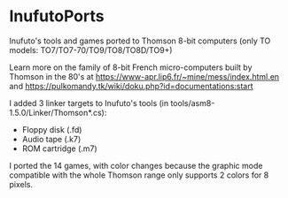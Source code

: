 # InufutoPorts
Inufuto's tools and games ported to Thomson 8-bit computers (only TO models: TO7/TO7-70/TO9/TO8/TO8D/TO9+)

Learn more on the family of 8-bit French micro-computers built by Thomson in the 80's at <https://www-apr.lip6.fr/~mine/mess/index.html.en> and <https://pulkomandy.tk/wiki/doku.php?id=documentations:start>

I added 3 linker targets to Inufuto's tools (in tools/asm8-1.5.0/Linker/Thomson*.cs):
* Floppy disk (.fd)
* Audio tape (.k7)
* ROM cartridge (.m7)

I ported the 14 games, with color changes because the graphic mode compatible with the whole Thomson range only supports 2 colors for 8 pixels.
